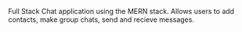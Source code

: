 Full Stack Chat application using the MERN stack. Allows users to add contacts, make group chats, send and recieve messages. 
